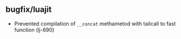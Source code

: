 ## bugfix/luajit

* Prevented compilation of `__concat` methametod with
  tailcall to fast function (lj-690)
